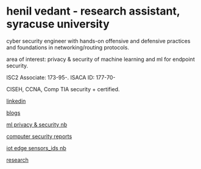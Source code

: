 # henil vedant   - research assistant, syracuse university

cyber security engineer with hands-on offensive and defensive practices and foundations in networking/routing protocols. 

area of interest: privacy & security of machine learning and ml for endpoint security.

ISC2 Associate: 173-95-.
      ISACA ID: 177-70-

CISEH, CCNA, Comp TIA security + certified.

[linkedin](https://www.linkedin.com/in/henil-vedant/)


[blogs](https://medium.com/@hhv8051)


[ml privacy & security nb](https://github.com/Henilv/MachineLearning_Privacy-Security)


[computer security reports](https://github.com/Henilv/Computer_Security-attacks)


[iot edge sensors_ids nb](https://github.com/Henilv/IoT-app_sec/tree/main)


[research](https://link.springer.com/chapter/10.1007/978-981-16-6285-0_24)



